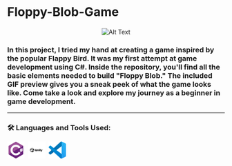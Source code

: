# Floppy-Blob-Game

<p align="center">
<img src="FloppyBlob.gif" alt="Alt Text" align="center" width="510" height="300">
</p>

<h3>
  In this project, I tried my hand at creating a game inspired by the popular Flappy Bird. It was my first attempt at game development using C#. Inside the repository, you'll find all the basic elements needed to build "Floppy Blob." The included GIF preview gives you a sneak peek of what the game looks like. Come take a look and explore my journey as a beginner in game development.
</h3>

---

### :hammer_and_wrench: Languages and Tools Used:
<div>
  <img src="https://github.com/devicons/devicon/blob/master/icons/csharp/csharp-original.svg" title="C#"  alt="C#" width="40" height="40"/>&nbsp;
  <img src="https://github.com/devicons/devicon/blob/master/icons/unity/unity-original-wordmark.svg" title="Unity"  alt="Unity" width="40" height="40"/>&nbsp;
  <img src="https://github.com/devicons/devicon/blob/master/icons/vscode/vscode-original.svg" title="VisualStudio"  alt="VisualStudio" width="40" height="40"/>&nbsp;
</div>
